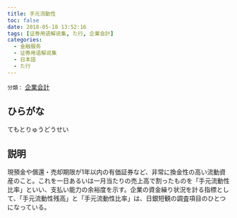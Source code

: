 ```yaml
---
title: 手元流動性
toc: false
date: 2018-05-18 13:52:16
tags: [证券用语解说集, た行, 企業会計]
categories:
  - 金融服务
  - 证券用语解说集
  - 日本語
  - た行
---
```


`分類：` [企業会計](/tags/企業会計/)

## ひらがな

てもとりゅうどうせい

## 説明

現預金や償還・売却期限が1年以内の有価証券など、非常に換金性の高い流動資産のこと。これを一日あるいは一月当たりの売上高で割ったものを「手元流動性比率」といい、支払い能力の余裕度を示す。企業の資金繰り状況を計る指標として、「手元流動性残高」と「手元流動性比率」は、日銀短観の調査項目のひとつになっている。
